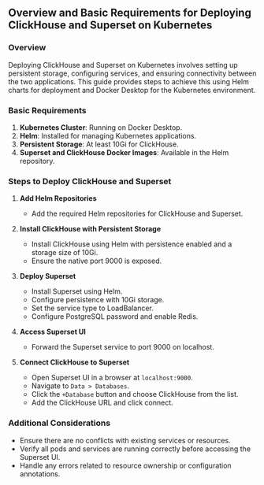 ## Overview and Basic Requirements for Deploying ClickHouse and Superset on Kubernetes

### Overview
Deploying ClickHouse and Superset on Kubernetes involves setting up persistent storage, configuring services, and ensuring connectivity between the two applications. This guide provides steps to achieve this using Helm charts for deployment and Docker Desktop for the Kubernetes environment.

### Basic Requirements
1. **Kubernetes Cluster**: Running on Docker Desktop.
2. **Helm**: Installed for managing Kubernetes applications.
3. **Persistent Storage**: At least 10Gi for ClickHouse.
4. **Superset and ClickHouse Docker Images**: Available in the Helm repository.

### Steps to Deploy ClickHouse and Superset

1. **Add Helm Repositories**
   - Add the required Helm repositories for ClickHouse and Superset.

2. **Install ClickHouse with Persistent Storage**
   - Install ClickHouse using Helm with persistence enabled and a storage size of 10Gi.
   - Ensure the native port 9000 is exposed.

3. **Deploy Superset**
   - Install Superset using Helm.
   - Configure persistence with 10Gi storage.
   - Set the service type to LoadBalancer.
   - Configure PostgreSQL password and enable Redis.

4. **Access Superset UI**
   - Forward the Superset service to port 9000 on localhost.

5. **Connect ClickHouse to Superset**
   - Open Superset UI in a browser at `localhost:9000`.
   - Navigate to `Data > Databases`.
   - Click the `+Database` button and choose ClickHouse from the list.
   - Add the ClickHouse URL and click connect.

### Additional Considerations
- Ensure there are no conflicts with existing services or resources.
- Verify all pods and services are running correctly before accessing the Superset UI.
- Handle any errors related to resource ownership or configuration annotations.
